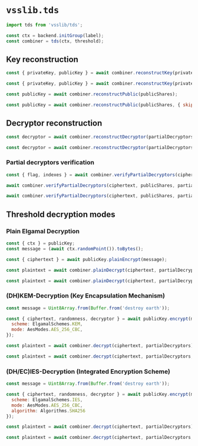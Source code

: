 # `vsslib.tds`

```js
import tds from 'vsslib/tds';

const ctx = backend.initGroup(label);
const combiner = tds(ctx, threshold);
```

## Key reconstruction

```js
const { privateKey, publicKey } = await combiner.reconstructKey(privateShares);
```

```js
const { privateKey, publicKey } = await combiner.reconstructKey(privateShares, { skipThreshold: true });
```

```js
const publicKey = await combiner.reconstructPublic(publicShares);
```

```js
const publicKey = await combiner.reconstructPublic(publicShares, { skipThreshold: true });
```

## Decryptor reconstruction

```js
const decryptor = await combiner.reconstructDecryptor(partialDecryptors);
```

```js
const decryptor = await combiner.reconstructDecryptor(partialDecryptors, { skipThreshold: true });
```

### Partial decryptors verification

```js
const { flag, indexes } = await combiner.verifyPartialDecryptors(ciphertext, publicShares, partialDecryptors);
```

```js
await combiner.verifyPartialDecryptors(ciphertext, publicShares, partialDecryptors, { raiseOnInvalid: true });
```

```js
await combiner.verifyPartialDecryptors(ciphertext, publicShares, partialDecryptors, { skipThreshold: true });
```

## Threshold decryption modes

### Plain Elgamal Decryption

```js
const { ctx } = publicKey;
const message = (await ctx.randomPoint()).toBytes();

const { ciphertext } = await publicKey.plainEncrypt(message);
```

```js
const plaintext = await combiner.plainDecrypt(ciphertext, partialDecryptors);
```

```js
const plaintext = await combiner.plainDecrypt(ciphertext, partialDecryptors, { skipThreshold: true });
```

### (DH)KEM-Decryption (Key Encapsulation Mechanism)

```js
const message = Uint8Array.from(Buffer.from('destroy earth'));

const { ciphertext, randomness, decryptor } = await publicKey.encrypt(message, {
  scheme: ElgamalSchemes.KEM,
  mode: AesModes.AES_256_CBC,
});
```

```js
const plaintext = await combiner.decrypt(ciphertext, partialDecryptors);
```

```js
const plaintext = await combiner.decrypt(ciphertext, partialDecryptors, { skipThreshold: true });
```

### (DH/EC)IES-Decryption (Integrated Encryption Scheme)

```js
const message = Uint8Array.from(Buffer.from('destroy earth'));

const { ciphertext, randomness, decryptor } = await publicKey.encrypt(message, {
  scheme: ElgamalSchemes.IES,
  mode: AesModes.AES_256_CBC,
  algorithm: Algorithms.SHA256
});
```

```js
const plaintext = await combiner.decrypt(ciphertext, partialDecryptors);
```

```js
const plaintext = await combiner.decrypt(ciphertext, partialDecryptors, { skipThreshold: true });
```
